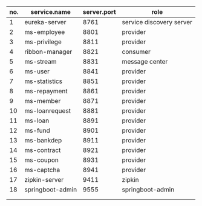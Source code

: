 | no.  | service.name     | server.port | role                     |
| ---- | ---------------- | ----------- | ------------------------ |
| 1    | eureka-server    | 8761        | service discovery server |
| 2    | ms-employee      | 8801        | provider                 |
| 3    | ms-privilege     | 8811        | provider                 |
| 4    | ribbon-manager   | 8821        | consumer                 |
| 5    | ms-stream        | 8831        | message center           |
| 6    | ms-user          | 8841        | provider                 |
| 7    | ms-statistics    | 8851        | provider                 |
| 8    | ms-repayment     | 8861        | provider                 |
| 9    | ms-member        | 8871        | provider                 |
| 10   | ms-loanrequest   | 8881        | provider                 |
| 11   | ms-loan          | 8891        | provider                 |
| 12   | ms-fund          | 8901        | provider                 |
| 13   | ms-bankdep       | 8911        | provider                 |
| 14   | ms-contract      | 8921        | provider                 |
| 15   | ms-coupon        | 8931        | provider                 |
| 16   | ms-captcha       | 8941        | provider                 |
| 17   | zipkin-server    | 9411        | zipkin                   |
| 18   | springboot-admin | 9555        | springboot-admin         |
|      |                  |             |                          |
|      |                  |             |                          |

